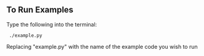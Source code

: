 ## To Run Examples

Type the following into the terminal:

` ./example.py`

Replacing "example.py" with the name of the example code you wish to run
